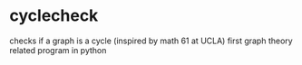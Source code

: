 # cyclecheck
checks if a graph is a cycle (inspired by math 61 at UCLA)
first graph theory related program in python
